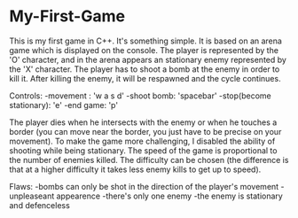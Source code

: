 # My-First-Game
This is my first game in C++.
  It's something simple. It is based on an arena game which is displayed on the console. The player is represented by the 'O' character, and in the arena appears an stationary enemy represented by the 'X' character. The player has to shoot a bomb at the enemy in order to kill it. After killing the enemy, it will be respawned and the cycle continues.
  
  Controls:
  -movement : 'w a s d'
  -shoot bomb: 'spacebar'
  -stop(become stationary): 'e'
  -end game: 'p'
  
  The player dies when he intersects with the enemy or when he touches a border (you can move near the border, you just have to be precise on your movement). To make the game more challenging, I disabled the ability of shooting while being stationary. The speed of the game is proportional to the number of enemies killed. The difficulty can be chosen (the difference is that at a higher difficulty it takes less enemy kills to get up to speed).
  
  Flaws:
  -bombs can only be shot in the direction of the player's movement
  -unpleaseant appearence
  -there's only one enemy 
  -the enemy is stationary and defenceless
